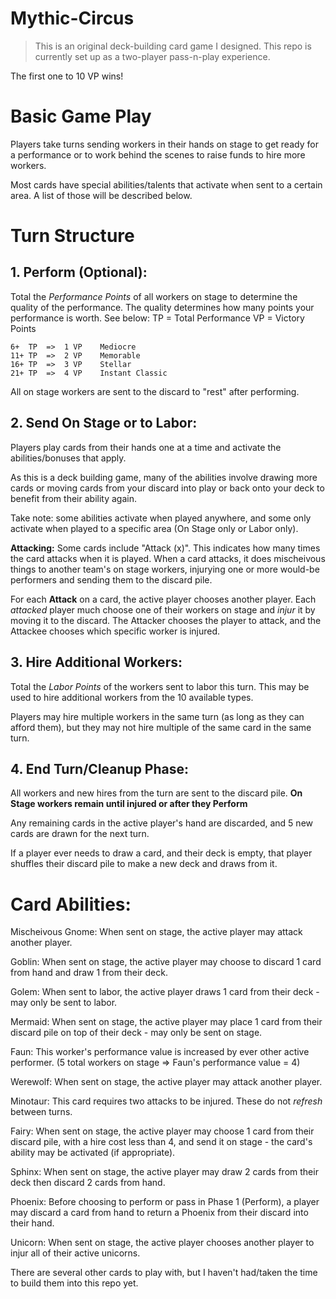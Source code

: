 # Mythic-Circus

> This is an original deck-building card game I designed. This repo is currently set up as a two-player pass-n-play experience.

The first one to 10 VP wins!

# Basic Game Play

Players take turns sending workers in their hands on stage to get ready for a performance or to work behind the scenes to raise funds to hire more workers.

Most cards have special abilities/talents that activate when sent to a certain area. A list of those will be described below.

# Turn Structure

## 1. Perform (Optional):

Total the _Performance Points_ of all workers on stage to determine the quality of the performance. The quality determines how many points your performance is worth. See below: TP = Total Performance VP = Victory Points

    6+  TP  =>  1 VP    Mediocre
    11+ TP  =>  2 VP    Memorable
    16+ TP  =>  3 VP    Stellar
    21+ TP  =>  4 VP    Instant Classic

All on stage workers are sent to the discard to "rest" after performing.

## 2. Send On Stage or to Labor:

Players play cards from their hands one at a time and activate the abilities/bonuses that apply.

As this is a deck building game, many of the abilities involve drawing more cards or moving cards from your discard into play or back onto your deck to benefit from their ability again.

Take note: some abilities activate when played anywhere, and some only activate when played to a specific area (On Stage only or Labor only).

**Attacking:** Some cards include "Attack (x)". This indicates how many times the card attacks when it is played.
When a card attacks, it does mischeivous things to another team's on stage workers, injurying one or more would-be performers and sending them to the discard pile.

For each **Attack** on a card, the active player chooses another player. Each _attacked_ player much choose one of their workers on stage and _injur_ it by moving it to the discard. The Attacker chooses the player to attack, and the Attackee chooses which specific worker is injured.

## 3. Hire Additional Workers:

Total the _Labor Points_ of the workers sent to labor this turn. This may be used to hire additional workers from the 10 available types.

Players may hire multiple workers in the same turn (as long as they can afford them), but they may not hire multiple of the same card in the same turn.

## 4. End Turn/Cleanup Phase:

All workers and new hires from the turn are sent to the discard pile. **On Stage workers remain until injured or after they Perform**

Any remaining cards in the active player's hand are discarded, and 5 new cards are drawn for the next turn.

If a player ever needs to draw a card, and their deck is empty, that player shuffles their discard pile to make a new deck and draws from it.

# Card Abilities:

Mischeivous Gnome: When sent on stage, the active player may attack another player.

Goblin: When sent on stage, the active player may choose to discard 1 card from hand and draw 1 from their deck.

Golem: When sent to labor, the active player draws 1 card from their deck - may only be sent to labor.

Mermaid: When sent on stage, the active player may place 1 card from their discard pile on top of their deck - may only be sent on stage.

Faun: This worker's performance value is increased by ever other active performer. (5 total workers on stage => Faun's performance value = 4)

Werewolf: When sent on stage, the active player may attack another player.

Minotaur: This card requires two attacks to be injured. These do not _refresh_ between turns.

Fairy: When sent on stage, the active player may choose 1 card from their discard pile, with a hire cost less than 4, and send it on stage - the card's ability may be activated (if appropriate).

Sphinx: When sent on stage, the active player may draw 2 cards from their deck then discard 2 cards from hand.

Phoenix: Before choosing to perform or pass in Phase 1 (Perform), a player may discard a card from hand to return a Phoenix from their discard into their hand.

Unicorn: When sent on stage, the active player chooses another player to injur all of their active unicorns.

There are several other cards to play with, but I haven't had/taken the time to build them into this repo yet.
